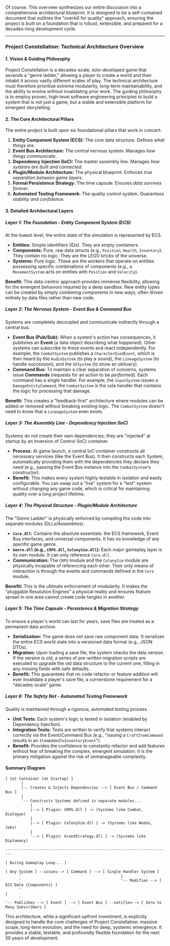 Of course. This overview synthesizes our entire discussion into a comprehensive architectural blueprint. It is designed to be a self-contained document that outlines the "overkill for quality" approach, ensuring the project is built on a foundation that is robust, extensible, and prepared for a decades-long development cycle.

-----

### **Project Constellation: Technical Architecture Overview**

#### **1. Vision & Guiding Philosophy**

Project Constellation is a decades-scale, solo-developed game that ascends a "genre ladder," allowing a player to create a world and then inhabit it across vastly different scales of play. The technical architecture must therefore prioritize extreme modularity, long-term maintainability, and the ability to evolve without invalidating prior work. The guiding philosophy is to employ proven, high-level software engineering principles to build a system that is not just a game, but a stable and extensible platform for emergent storytelling.

#### **2. The Core Architectural Pillars**

The entire project is built upon six foundational pillars that work in concert:

1.  **Entity Component System (ECS):** The core data structure. Defines *what things are*.
2.  **Event Bus Architecture:** The central nervous system. Manages *how things communicate*.
3.  **Dependency Injection (IoC):** The master assembly line. Manages *how systems are built and connected*.
4.  **Plugin/Module Architecture:** The physical blueprint. Enforces *true separation between game layers*.
5.  **Formal Persistence Strategy:** The time capsule. Ensures *data survives forever*.
6.  **Automated Testing Framework:** The quality control system. Guarantees *stability and confidence*.

#### **3. Detailed Architectural Layers**

##### **Layer 1: The Foundation - Entity Component System (ECS)**

At the lowest level, the entire state of the simulation is represented by ECS.

  * **Entities:** Simple identifiers (IDs). They are empty containers.
  * **Components:** Pure, raw data structs (e.g., `Position`, `Health`, `Inventory`). They contain no logic. They are the LEGO bricks of the universe.
  * **Systems:** Pure logic. These are the workers that operate on entities possessing specific combinations of components (e.g., a `MovementSystem` acts on entities with `Position` and `Velocity`).

**Benefit:** This data-centric approach provides immense flexibility, allowing for the emergent behaviors required by a deep sandbox. New entity types can be created by simply combining components in new ways, often driven entirely by data files rather than new code.

##### **Layer 2: The Nervous System - Event Bus & Command Bus**

Systems are completely decoupled and communicate indirectly through a central bus.

  * **Event Bus (Pub/Sub):** When a system's action has consequences, it publishes an **Event** (a data object describing what *happened*). Other systems can subscribe to these events and react independently. For example, the `CombatSystem` publishes a `CharacterDiedEvent`, which is then heard by the `AudioSystem` (to play a sound), the `LineageSystem` (to handle succession), and the `UISystem` (to show an obituary).
  * **Command Bus:** To maintain a clear separation of concerns, systems issue **Commands** (requests for an action to be *performed*). Each command has a single handler. For example, the `InputSystem` issues a `DamageEntityCommand`; the `CombatSystem` is the sole handler that contains the logic for processing that damage.

**Benefit:** This creates a "feedback-first" architecture where modules can be added or removed without breaking existing logic. The `CombatSystem` doesn't need to know that a `LineageSystem` even exists.

##### **Layer 3: The Assembly Line - Dependency Injection (IoC)**

Systems do not create their own dependencies; they are "injected" at startup by an Inversion of Control (IoC) container.

  * **Process:** At game launch, a central IoC container constructs all necessary services (like the Event Bus). It then constructs each System, automatically providing them with the dependencies they declare they need (e.g., passing the Event Bus instance into the `CombatSystem`'s constructor).
  * **Benefit:** This makes every system highly testable in isolation and easily configurable. You can swap out a "live" system for a "test" system without changing any game code, which is critical for maintaining quality over a long project lifetime.

##### **Layer 4: The Physical Structure - Plugin/Module Architecture**

The "Genre Ladder" is physically enforced by compiling the code into separate modules (DLLs/Assemblies).

  * **`Core.dll`:** Contains the absolute essentials: the ECS framework, Event Bus interfaces, and universal components. It has no knowledge of any specific game genre.
  * **`Genre.dll` (e.g., `CRPG.dll`, `ColonySim.dll`):** Each major gameplay layer is its own module. It can only reference `Core.dll`.
  * **Communication:** The `CRPG` module and the `ColonySim` module are physically incapable of referencing each other. Their only means of interaction is through the events and commands defined in the `Core` module.

**Benefit:** This is the ultimate enforcement of modularity. It makes the "pluggable Resolution Engines" a physical reality and ensures feature sprawl in one area cannot create code tangles in another.

##### **Layer 5: The Time Capsule - Persistence & Migration Strategy**

To ensure a player's world can last for years, save files are treated as a permanent data archive.

  * **Serialization:** The game does not save raw component data. It serializes the entire ECS world state into a versioned data format (e.g., JSON DTOs).
  * **Migration:** Upon loading a save file, the system checks the data version. If the version is old, a series of pre-written migration scripts are executed to upgrade the old data structure to the current one, filling in any missing fields with safe defaults.
  * **Benefit:** This guarantees that no code refactor or feature addition will ever invalidate a player's save file, a cornerstone requirement for a "decades-scale" game.

##### **Layer 6: The Safety Net - Automated Testing Framework**

Quality is maintained through a rigorous, automated testing process.

  * **Unit Tests:** Each system's logic is tested in isolation (enabled by Dependency Injection).
  * **Integration Tests:** Tests are written to verify that systems interact correctly via the Event/Command Bus (e.g., "issuing a `CraftItemCommand` results in an `ItemAddedToInventoryEvent`").
  * **Benefit:** Provides the confidence to constantly refactor and add features without fear of breaking the complex, emergent simulation. It is the primary mitigation against the risk of unmanageable complexity.

#### **Summary Diagram**

```plaintext
[ IoC Container (at Startup) ]
       |
       |-- Creates & Injects Dependencies --> [ Event Bus / Command Bus ]
       |
       '-- Constructs Systems defined in separate modules...
           |
           |--> [ Plugin: CRPG.dll ] -> (Systems like Combat, Dialogue)
           |
           |--> [ Plugin: ColonySim.dll ] -> (Systems like Needs, Jobs)
           |
           '--> [ Plugin: GrandStrategy.dll ] -> (Systems like Diplomacy)

-------------------------------------------------------------------------

[ During Gameplay Loop... ]

[ Any System ] --issues--> [ Command ] --> [ Single Handler System ]
      '                                            |
      '                                            '-- Modifies --> [ ECS Data (Components) ]
      '                                                                  |
      '                                                                  '-- Publishes --> [ Event ] --> [ Event Bus ] --notifies--> [ Zero to Many Subscribers ]
```

This architecture, while a significant upfront investment, is explicitly designed to handle the core challenges of Project Constellation: massive scope, long-term evolution, and the need for deep, systemic emergence. It provides a stable, testable, and profoundly flexible foundation for the next 50 years of development.

